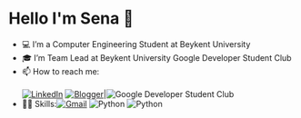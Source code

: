 # Hello I'm Sena 👋    
- 💻 I’m a Computer Engineering Student at Beykent University
- 🎓 I’m Team Lead at Beykent University Google Developer Student Club
- 📫 How to reach me: <br /><br />
[![LinkedIn](https://img.shields.io/badge/LinkedIn-0077B5?style=for-the-badge&logo=linkedin&logoColor=white
)](https://www.linkedin.com/in/nisa-sena-yazgan/) [![Blogger](https://img.shields.io/badge/Blogger-FF5722?style=for-the-badge&logo=blogger&logoColor=white)](https://nisasenayazgan.blogspot.com)|![Google Developer Student Club](https://media.giphy.com/media/eIahGoLu190H4EASVU/giphy.gif)
- 👩‍💻 Skills:[![Gmail](https://img.shields.io/badge/Gmail-D14836?style=for-the-badge&logo=gmail&logoColor=white)](nsena.yazgan@gmail.com)
![Python](https://img.shields.io/badge/Python-3776AB?style=for-the-badge&logo=python&logoColor=white)
![Python](https://img.shields.io/badge/Django-092E20?style=for-the-badge&logo=django&logoColor=white)       



